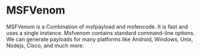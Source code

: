 # MSFVenom
MSFVenom is a Combination of msfpayload and msfencode. It is fast and uses a single instance. Msfvenom contains standard command-line options. We can generate payloads for many platforms like Android, Windows, Unix, Nodejs, Cisco, and much more.
